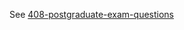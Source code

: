 See [408-postgraduate-exam-questions](https://github.com/KuangjuX/leetcode#408-postgraduate-exam-questions)